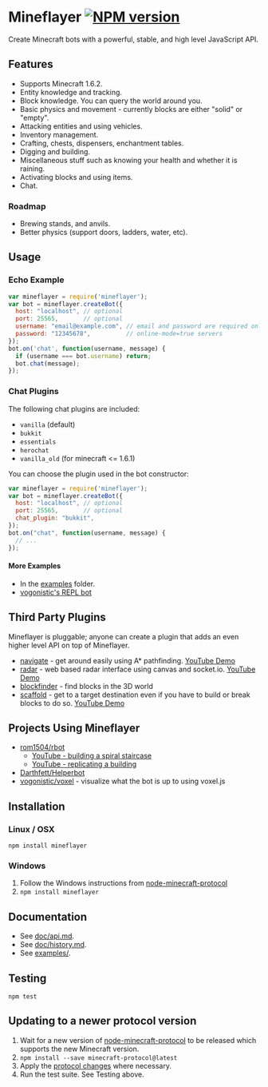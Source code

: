 # Mineflayer [![NPM version](https://badge.fury.io/js/mineflayer.png)](http://badge.fury.io/js/mineflayer)

Create Minecraft bots with a powerful, stable, and high level JavaScript API.

## Features

 * Supports Minecraft 1.6.2.
 * Entity knowledge and tracking.
 * Block knowledge. You can query the world around you.
 * Basic physics and movement - currently blocks are either "solid" or "empty".
 * Attacking entities and using vehicles.
 * Inventory management.
 * Crafting, chests, dispensers, enchantment tables.
 * Digging and building.
 * Miscellaneous stuff such as knowing your health and whether it is raining.
 * Activating blocks and using items.
 * Chat.

### Roadmap

 * Brewing stands, and anvils.
 * Better physics (support doors, ladders, water, etc).

## Usage

### Echo Example
```js
var mineflayer = require('mineflayer');
var bot = mineflayer.createBot({
  host: "localhost", // optional
  port: 25565,       // optional
  username: "email@example.com", // email and password are required only for
  password: "12345678",          // online-mode=true servers
});
bot.on('chat', function(username, message) {
  if (username === bot.username) return;
  bot.chat(message);
});
```

### Chat Plugins

The following chat plugins are included:

* `vanilla` (default)
* `bukkit`
* `essentials`
* `herochat`
* `vanilla_old` (for minecraft <= 1.6.1)

You can choose the plugin used in the bot constructor:

```js
var mineflayer = require('mineflayer');
var bot = mineflayer.createBot({
  host: "localhost", // optional
  port: 25565,       // optional
  chat_plugin: "bukkit",
});
bot.on("chat", function(username, message) {
  // ...
});
```

#### More Examples

 * In the [examples](https://github.com/superjoe30/mineflayer/tree/master/examples) folder.
 * [vogonistic's REPL bot](https://gist.github.com/4631678)

## Third Party Plugins

Mineflayer is pluggable; anyone can create a plugin that adds an even
higher level API on top of Mineflayer.

 * [navigate](https://github.com/superjoe30/mineflayer-navigate/) - get around
   easily using A* pathfinding. [YouTube Demo](http://www.youtube.com/watch?v=O6lQdmRz8eE)
 * [radar](https://github.com/superjoe30/mineflayer-radar/) - web based radar
   interface using canvas and socket.io. [YouTube Demo](http://www.youtube.com/watch?v=FjDmAfcVulQ)
 * [blockfinder](https://github.com/Darthfett/mineflayer-blockFinder) - find blocks in the 3D world
 * [scaffold](https://github.com/superjoe30/mineflayer-scaffold) - get to
   a target destination even if you have to build or break blocks to do so.
   [YouTube Demo](http://youtu.be/jkg6psMUSE0)

## Projects Using Mineflayer

 * [rom1504/rbot](https://github.com/rom1504/rbot)
   - [YouTube - building a spiral staircase](http://www.youtube.com/watch?v=UM1ZV5200S0)
   - [YouTube - replicating a building](http://www.youtube.com/watch?v=0cQxg9uDnzA)
 * [Darthfett/Helperbot](https://github.com/Darthfett/Helperbot)
 * [vogonistic/voxel](https://github.com/vogonistic/mineflayer-voxel) - visualize what
   the bot is up to using voxel.js

## Installation

### Linux / OSX

`npm install mineflayer`

### Windows

1. Follow the Windows instructions from
   [node-minecraft-protocol](https://github.com/superjoe30/node-minecraft-protocol#windows)
2. `npm install mineflayer`

## Documentation

 * See [doc/api.md](https://github.com/superjoe30/mineflayer/blob/master/doc/api.md).
 * See [doc/history.md](https://github.com/superjoe30/mineflayer/blob/master/doc/history.md).
 * See [examples/](https://github.com/superjoe30/mineflayer/tree/master/examples).

## Testing

`npm test`

## Updating to a newer protocol version

1. Wait for a new version of
   [node-minecraft-protocol](https://github.com/superjoe30/node-minecraft-protocol)
   to be released which supports the new Minecraft version.
2. `npm install --save minecraft-protocol@latest`
3. Apply the [protocol changes](http://wiki.vg/Protocol_History) where necessary.
4. Run the test suite. See Testing above.
